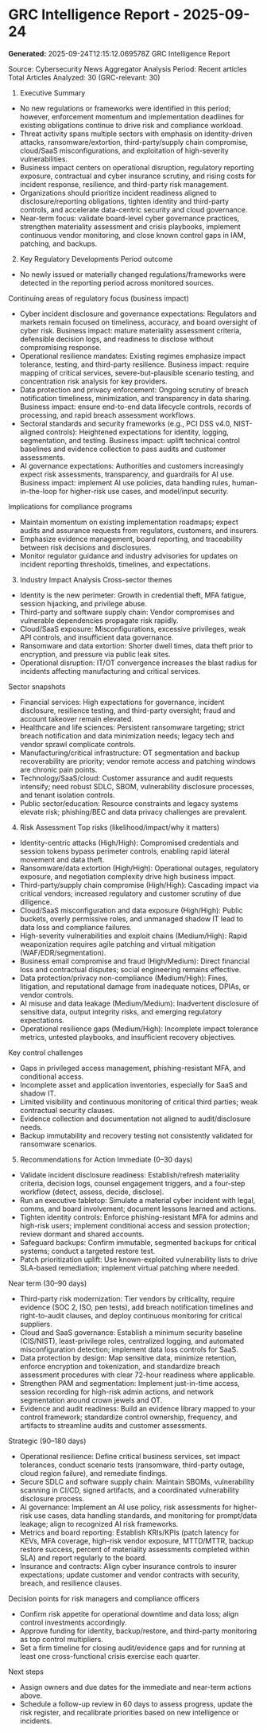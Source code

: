 # GRC Intelligence Report - 2025-09-24
**Generated:** 2025-09-24T12:15:12.069578Z
GRC Intelligence Report

Source: Cybersecurity News Aggregator
Analysis Period: Recent articles
Total Articles Analyzed: 30 (GRC-relevant: 30)

1) Executive Summary
- No new regulations or frameworks were identified in this period; however, enforcement momentum and implementation deadlines for existing obligations continue to drive risk and compliance workload.
- Threat activity spans multiple sectors with emphasis on identity-driven attacks, ransomware/extortion, third-party/supply chain compromise, cloud/SaaS misconfigurations, and exploitation of high-severity vulnerabilities.
- Business impact centers on operational disruption, regulatory reporting exposure, contractual and cyber insurance scrutiny, and rising costs for incident response, resilience, and third-party risk management.
- Organizations should prioritize incident readiness aligned to disclosure/reporting obligations, tighten identity and third-party controls, and accelerate data-centric security and cloud governance.
- Near-term focus: validate board-level cyber governance practices, strengthen materiality assessment and crisis playbooks, implement continuous vendor monitoring, and close known control gaps in IAM, patching, and backups.

2) Key Regulatory Developments
Period outcome
- No newly issued or materially changed regulations/frameworks were detected in the reporting period across monitored sources.

Continuing areas of regulatory focus (business impact)
- Cyber incident disclosure and governance expectations: Regulators and markets remain focused on timeliness, accuracy, and board oversight of cyber risk. Business impact: mature materiality assessment criteria, defensible decision logs, and readiness to disclose without compromising response.
- Operational resilience mandates: Existing regimes emphasize impact tolerance, testing, and third-party resilience. Business impact: require mapping of critical services, severe-but-plausible scenario testing, and concentration risk analysis for key providers.
- Data protection and privacy enforcement: Ongoing scrutiny of breach notification timeliness, minimization, and transparency in data sharing. Business impact: ensure end-to-end data lifecycle controls, records of processing, and rapid breach assessment workflows.
- Sectoral standards and security frameworks (e.g., PCI DSS v4.0, NIST-aligned controls): Heightened expectations for identity, logging, segmentation, and testing. Business impact: uplift technical control baselines and evidence collection to pass audits and customer assessments.
- AI governance expectations: Authorities and customers increasingly expect risk assessments, transparency, and guardrails for AI use. Business impact: implement AI use policies, data handling rules, human-in-the-loop for higher-risk use cases, and model/input security.

Implications for compliance programs
- Maintain momentum on existing implementation roadmaps; expect audits and assurance requests from regulators, customers, and insurers.
- Emphasize evidence management, board reporting, and traceability between risk decisions and disclosures.
- Monitor regulator guidance and industry advisories for updates on incident reporting thresholds, timelines, and expectations.

3) Industry Impact Analysis
Cross-sector themes
- Identity is the new perimeter: Growth in credential theft, MFA fatigue, session hijacking, and privilege abuse.
- Third-party and software supply chain: Vendor compromises and vulnerable dependencies propagate risk rapidly.
- Cloud/SaaS exposure: Misconfigurations, excessive privileges, weak API controls, and insufficient data governance.
- Ransomware and data extortion: Shorter dwell times, data theft prior to encryption, and pressure via public leak sites.
- Operational disruption: IT/OT convergence increases the blast radius for incidents affecting manufacturing and critical services.

Sector snapshots
- Financial services: High expectations for governance, incident disclosure, resilience testing, and third-party oversight; fraud and account takeover remain elevated.
- Healthcare and life sciences: Persistent ransomware targeting; strict breach notification and data minimization needs; legacy tech and vendor sprawl complicate controls.
- Manufacturing/critical infrastructure: OT segmentation and backup recoverability are priority; vendor remote access and patching windows are chronic pain points.
- Technology/SaaS/cloud: Customer assurance and audit requests intensify; need robust SDLC, SBOM, vulnerability disclosure processes, and tenant isolation controls.
- Public sector/education: Resource constraints and legacy systems elevate risk; phishing/BEC and data privacy challenges are prevalent.

4) Risk Assessment
Top risks (likelihood/impact/why it matters)
- Identity-centric attacks (High/High): Compromised credentials and session tokens bypass perimeter controls, enabling rapid lateral movement and data theft.
- Ransomware/data extortion (High/High): Operational outages, regulatory exposure, and negotiation complexity drive high business impact.
- Third-party/supply chain compromise (High/High): Cascading impact via critical vendors; increased regulatory and customer scrutiny of due diligence.
- Cloud/SaaS misconfiguration and data exposure (High/High): Public buckets, overly permissive roles, and unmanaged shadow IT lead to data loss and compliance failures.
- High-severity vulnerabilities and exploit chains (Medium/High): Rapid weaponization requires agile patching and virtual mitigation (WAF/EDR/segmentation).
- Business email compromise and fraud (High/Medium): Direct financial loss and contractual disputes; social engineering remains effective.
- Data protection/privacy non-compliance (Medium/High): Fines, litigation, and reputational damage from inadequate notices, DPIAs, or vendor controls.
- AI misuse and data leakage (Medium/Medium): Inadvertent disclosure of sensitive data, output integrity risks, and emerging regulatory expectations.
- Operational resilience gaps (Medium/High): Incomplete impact tolerance metrics, untested playbooks, and insufficient recovery objectives.

Key control challenges
- Gaps in privileged access management, phishing-resistant MFA, and conditional access.
- Incomplete asset and application inventories, especially for SaaS and shadow IT.
- Limited visibility and continuous monitoring of critical third parties; weak contractual security clauses.
- Evidence collection and documentation not aligned to audit/disclosure needs.
- Backup immutability and recovery testing not consistently validated for ransomware scenarios.

5) Recommendations for Action
Immediate (0–30 days)
- Validate incident disclosure readiness: Establish/refresh materiality criteria, decision logs, counsel engagement triggers, and a four-step workflow (detect, assess, decide, disclose).
- Run an executive tabletop: Simulate a material cyber incident with legal, comms, and board involvement; document lessons learned and actions.
- Tighten identity controls: Enforce phishing-resistant MFA for admins and high-risk users; implement conditional access and session protection; review dormant and shared accounts.
- Safeguard backups: Confirm immutable, segmented backups for critical systems; conduct a targeted restore test.
- Patch prioritization uplift: Use known-exploited vulnerability lists to drive SLA-based remediation; implement virtual patching where needed.

Near term (30–90 days)
- Third-party risk modernization: Tier vendors by criticality, require evidence (SOC 2, ISO, pen tests), add breach notification timelines and right-to-audit clauses, and deploy continuous monitoring for critical suppliers.
- Cloud and SaaS governance: Establish a minimum security baseline (CIS/NIST), least-privilege roles, centralized logging, and automated misconfiguration detection; implement data loss controls for SaaS.
- Data protection by design: Map sensitive data, minimize retention, enforce encryption and tokenization, and standardize breach assessment procedures with clear 72-hour readiness where applicable.
- Strengthen PAM and segmentation: Implement just-in-time access, session recording for high-risk admin actions, and network segmentation around crown jewels and OT.
- Evidence and audit readiness: Build an evidence library mapped to your control framework; standardize control ownership, frequency, and artifacts to streamline audits and customer assessments.

Strategic (90–180 days)
- Operational resilience: Define critical business services, set impact tolerances, conduct scenario tests (ransomware, third-party outage, cloud region failure), and remediate findings.
- Secure SDLC and software supply chain: Maintain SBOMs, vulnerability scanning in CI/CD, signed artifacts, and a coordinated vulnerability disclosure process.
- AI governance: Implement an AI use policy, risk assessments for higher-risk use cases, data handling standards, and monitoring for prompt/data leakage; align to recognized AI risk frameworks.
- Metrics and board reporting: Establish KRIs/KPIs (patch latency for KEVs, MFA coverage, high-risk vendor exposure, MTTD/MTTR, backup restore success, percent of materiality assessments completed within SLA) and report regularly to the board.
- Insurance and contracts: Align cyber insurance controls to insurer expectations; update customer and vendor contracts with security, breach, and resilience clauses.

Decision points for risk managers and compliance officers
- Confirm risk appetite for operational downtime and data loss; align control investments accordingly.
- Approve funding for identity, backup/restore, and third-party monitoring as top control multipliers.
- Set a firm timeline for closing audit/evidence gaps and for running at least one cross-functional crisis exercise each quarter.

Next steps
- Assign owners and due dates for the immediate and near-term actions above.
- Schedule a follow-up review in 60 days to assess progress, update the risk register, and recalibrate priorities based on new intelligence or incidents.
